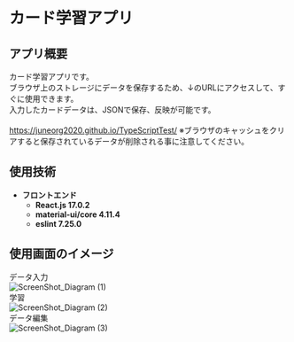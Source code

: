 # カード学習アプリ

## アプリ概要

カード学習アプリです。<br>
ブラウザ上のストレージにデータを保存するため、↓のURLにアクセスして、すぐに使用できます。<br>
入力したカードデータは、JSONで保存、反映が可能です。<br>
<br>
https://juneorg2020.github.io/TypeScriptTest/
※ブラウザのキャッシュをクリアすると保存されているデータが削除される事に注意してください。

## 使用技術

* __フロントエンド__
  * __React.js 17.0.2__
  * __material-ui/core 4.11.4__
  * __eslint 7.25.0__

## 使用画面のイメージ
データ入力 <br>
![ScreenShot_Diagram (1)](https://user-images.githubusercontent.com/64642177/114655831-f7b43580-9d27-11eb-8258-310be2427e16.png)<br>
学習 <br>
![ScreenShot_Diagram (2)](https://user-images.githubusercontent.com/64642177/114655843-fbe05300-9d27-11eb-8404-8a294bda84da.png)<br>
データ編集 <br>
![ScreenShot_Diagram (3)](https://user-images.githubusercontent.com/64642177/114655859-ff73da00-9d27-11eb-923b-075484a9ac95.png)
